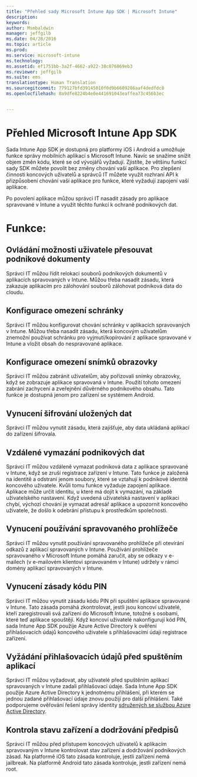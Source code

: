 ```yaml
---
title: "Přehled sady Microsoft Intune App SDK | Microsoft Intune"
description: 
keywords: 
author: Msmbaldwin
manager: jeffgilb
ms.date: 04/28/2016
ms.topic: article
ms.prod: 
ms.service: microsoft-intune
ms.technology: 
ms.assetid: ef1751bb-3a2f-4662-a922-38c076869eb3
ms.reviewer: jeffgilb
ms.suite: ems
translationtype: Human Translation
ms.sourcegitcommit: 779127bfd39145010f0d9b6609286aaf4dedfdc8
ms.openlocfilehash: 8a9dfe8224b4e0e441691043eaffea73c456b3ec


---
```


# Přehled Microsoft Intune App SDK
Sada Intune App SDK je dostupná pro platformy iOS i Android a umožňuje funkce správy mobilních aplikací s Microsoft Intune. Navíc se snažíme snížit objem změn kódu, které se od vývojářů vyžadují. Zjistíte, že většinu funkcí sady SDK můžete povolit bez změny chování vaší aplikace.  Pro zlepšení činnosti koncových uživatelů a správců IT můžete využít rozhraní API k přizpůsobení chování vaší aplikace pro funkce, které vyžadují zapojení vaší aplikace. 

Po povolení aplikace můžou správci IT nasadit zásady pro aplikace spravované v Intune a využít těchto funkcí k ochraně podnikových dat.

# Funkce:
## Ovládání možnosti uživatele přesouvat podnikové dokumenty
Správci IT můžou řídit relokaci souborů podnikových dokumentů v aplikacích spravovaných v Intune. Můžou třeba nasadit zásadu, která zakazuje aplikacím pro zálohování souborů zálohovat podniková data do cloudu.  

## Konfigurace omezení schránky
Správci IT můžou konfigurovat chování schránky v aplikacích spravovaných v Intune. Můžou třeba nasadit zásadu, která koncovým uživatelům znemožní používat schránku pro vyjmutí/kopírování z aplikace spravované v Intune a vložit obsah do nespravované aplikace.

## Konfigurace omezení snímků obrazovky
Správci IT můžou zabránit uživatelům, aby pořizovali snímky obrazovky, když se zobrazuje aplikace spravovaná v Intune. Použití tohoto omezení zabrání zachycení a zveřejnění důvěrného podnikového obsahu. Tato funkce je dostupná jenom pro zařízení se systémem Android. 

## Vynucení šifrování uložených dat
Správci IT můžou vynutit zásadu, která zajišťuje, aby data ukládaná aplikací do zařízení šifrovala.

## Vzdálené vymazání podnikových dat
Správci IT můžou vzdáleně vymazat podniková data z aplikace spravované v Intune, když se zruší registrace zařízení v Intune. Tato funkce je založená na identitě a odstraní jenom soubory, které se vztahují k podnikové identitě koncového uživatele. Kvůli tomu funkce vyžaduje zapojení aplikace. Aplikace může určit identitu, u které má dojít k vymazání, na základě uživatelského nastavení. Když uvedená uživatelská nastavení v aplikaci chybí, výchozí chování je vymazat adresář aplikace a upozornit koncového uživatele, že došlo k odebrání přístupu k prostředkům společnosti. 

## Vynucení používání spravovaného prohlížeče
Správci IT můžou vynutit používání spravovaného prohlížeče při otevírání odkazů z aplikací spravovaných v Intune. Používání prohlížeče spravovaného v Microsoft Intune pomáhá zaručit, aby se odkazy v e-mailech (v e-mailovém klientovi spravovaném v Intune)  udržely v rámci domény aplikací spravovaných v Intune.

## Vynucení zásady kódu PIN
Správci IT můžou vynutit zásadu kódu PIN při spuštění aplikace spravované v Intune. Tato zásada pomáhá zkontrolovat, jestli jsou koncoví uživatelé, kteří zaregistrovali svá zařízení do Microsoft Intune, totožné s osobami, které teď aplikace spouštějí. Když koncoví uživatelé nakonfigurují kód PIN, sada Intune App SDK použije Azure Active Directory k ověření přihlašovacích údajů koncového uživatele s přihlašovacími údaji registrace zařízení. 

## Vyžádání přihlašovacích údajů před spuštěním aplikací
Správci IT můžou vyžadovat, aby uživatelé před spuštěním aplikací spravovaných v Intune zadali přihlašovací údaje. Sada Intune App SDK použije Azure Active Directory k jednotnému přihlášení, při kterém se jednou zadané přihlašovací údaje znovu použijí pro další přihlášení. Také podporujeme ověřování řešení správy identity [sdružených se službou Azure Active Directory](https://msdn.microsoft.com/en-us/library/azure/jj679342.aspx). 

## Kontrola stavu zařízení a dodržování předpisů
Správci IT můžou před přístupem koncových uživatelů k aplikacím spravovaným v Intune kontrolovat stav zařízení a dodržování podnikových zásad. Na platformě iOS tato zásada kontroluje, jestli zařízení nemá jailbreak. Na platformě Android tato zásada kontroluje, jestli zařízení nemá root.  





<!--HONumber=Jun16_HO4-->


